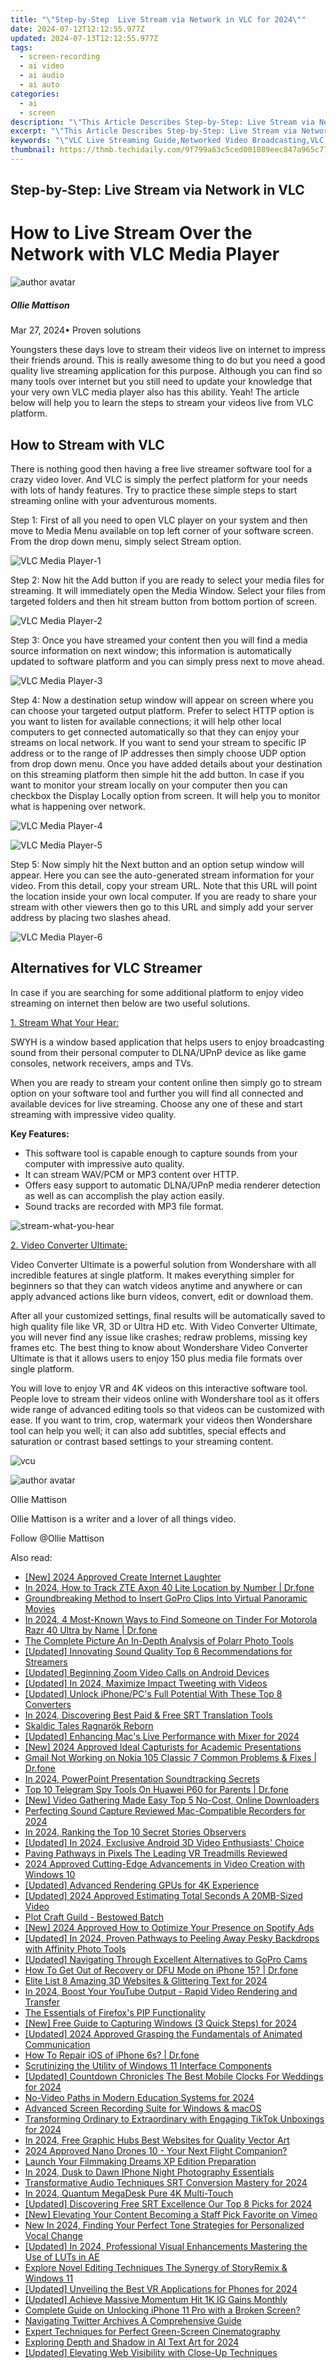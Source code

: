 ```yaml
---
title: "\"Step-by-Step  Live Stream via Network in VLC for 2024\""
date: 2024-07-12T12:12:55.977Z
updated: 2024-07-13T12:12:55.977Z
tags: 
  - screen-recording
  - ai video
  - ai audio
  - ai auto
categories: 
  - ai
  - screen
description: "\"This Article Describes Step-by-Step: Live Stream via Network in VLC for 2024\""
excerpt: "\"This Article Describes Step-by-Step: Live Stream via Network in VLC for 2024\""
keywords: "\"VLC Live Streaming Guide,Networked Video Broadcasting,VLC Streaming Setup Steps,Real-Time VLC Network Cast,VLC Network Live Streaming,Simplified VLC Streaming,VLC Online Broadcast Method\""
thumbnail: https://thmb.techidaily.com/9f799a63c5ced001089eec847a965c77100b85a292d3d2c56946946b1d875c1f.jpg
---
```


## Step-by-Step: Live Stream via Network in VLC

# How to Live Stream Over the Network with VLC Media Player

![author avatar](https://images.wondershare.com/filmora/article-images/ollie-mattison.jpg)

##### Ollie Mattison

 Mar 27, 2024• Proven solutions

 Youngsters these days love to stream their videos live on internet to impress their friends around. This is really awesome thing to do but you need a good quality live streaming application for this purpose. Although you can find so many tools over internet but you still need to update your knowledge that your very own VLC media player also has this ability. Yeah! The article below will help you to learn the steps to stream your videos live from VLC platform.

## How to Stream with VLC

 There is nothing good then having a free live streamer software tool for a crazy video lover. And VLC is simply the perfect platform for your needs with lots of handy features. Try to practice these simple steps to start streaming online with your adventurous moments.

 Step 1: First of all you need to open VLC player on your system and then move to Media Menu available on top left corner of your software screen. From the drop down menu, simply select Stream option.

![VLC Media Player-1](https://images.wondershare.com/filmora/article-images/vlc-media-player-1.jpg)

 Step 2: Now hit the Add button if you are ready to select your media files for streaming. It will immediately open the Media Window. Select your files from targeted folders and then hit stream button from bottom portion of screen.

![VLC Media Player-2](https://images.wondershare.com/filmora/article-images/vlc-media-player-2.jpg)

 Step 3: Once you have streamed your content then you will find a media source information on next window; this information is automatically updated to software platform and you can simply press next to move ahead.

![VLC Media Player-3](https://images.wondershare.com/filmora/article-images/vlc-media-player-3.jpg)

 Step 4: Now a destination setup window will appear on screen where you can choose your targeted output platform. Prefer to select HTTP option is you want to listen for available connections; it will help other local computers to get connected automatically so that they can enjoy your streams on local network. If you want to send your stream to specific IP address or to the range of IP addresses then simply choose UDP option from drop down menu. Once you have added details about your destination on this streaming platform then simple hit the add button. In case if you want to monitor your stream locally on your computer then you can checkbox the Display Locally option from screen. It will help you to monitor what is happening over network.

![VLC Media Player-4](https://images.wondershare.com/filmora/article-images/vlc-media-player-4.jpg)

![VLC Media Player-5](https://images.wondershare.com/filmora/article-images/vlc-media-player-5.jpg)

 Step 5: Now simply hit the Next button and an option setup window will appear. Here you can see the auto-generated stream information for your video. From this detail, copy your stream URL. Note that this URL will point the location inside your own local computer. If you are ready to share your stream with other viewers then go to this URL and simply add your server address by placing two slashes ahead.

![VLC Media Player-6](https://images.wondershare.com/filmora/article-images/vlc-media-player-6.jpg)

## Alternatives for VLC Streamer

 In case if you are searching for some additional platform to enjoy video streaming on internet then below are two useful solutions.

[1. Stream What Your Hear:](http://www.streamwhatyouhear.com/)

 SWYH is a window based application that helps users to enjoy broadcasting sound from their personal computer to DLNA/UPnP device as like game consoles, network receivers, amps and TVs.

 When you are ready to stream your content online then simply go to stream option on your software tool and further you will find all connected and available devices for live streaming. Choose any one of these and start streaming with impressive video quality.

**Key Features:**

* This software tool is capable enough to capture sounds from your computer with impressive auto quality.
* It can stream WAV/PCM or MP3 content over HTTP.
* Offers easy support to automatic DLNA/UPnP media renderer detection as well as can accomplish the play action easily.
* Sound tracks are recorded with MP3 file format.

![stream-what-you-hear](https://images.wondershare.com/filmora/article-images/stream-what-you-hear.jpg)

[2. Video Converter Ultimate:](https://tools.techidaily.com/wondershare/videoconverter/download/)

 Video Converter Ultimate is a powerful solution from Wondershare with all incredible features at single platform. It makes everything simpler for beginners so that they can watch videos anytime and anywhere or can apply advanced actions like burn videos, convert, edit or download them.

 After all your customized settings, final results will be automatically saved to high quality file like VR, 3D or Ultra HD etc. With Video Converter Ultimate, you will never find any issue like crashes; redraw problems, missing key frames etc. The best thing to know about Wondershare Video Converter Ultimate is that it allows users to enjoy 150 plus media file formats over single platform.

 You will love to enjoy VR and 4K videos on this interactive software tool. People love to stream their videos online with Wondershare tool as it offers wide range of advanced editing tools so that videos can be customized with ease. If you want to trim, crop, watermark your videos then Wondershare tool can help you well; it can also add subtitles, special effects and saturation or contrast based settings to your streaming content.

![vcu](https://images.wondershare.com/filmora/article-images/vcu.jpg)

![author avatar](https://images.wondershare.com/filmora/article-images/ollie-mattison.jpg)

Ollie Mattison

Ollie Mattison is a writer and a lover of all things video.

Follow @Ollie Mattison


<ins class="adsbygoogle"
     style="display:block"
     data-ad-format="autorelaxed"
     data-ad-client="ca-pub-7571918770474297"
     data-ad-slot="1223367746"></ins>



<ins class="adsbygoogle"
     style="display:block"
     data-ad-client="ca-pub-7571918770474297"
     data-ad-slot="8358498916"
     data-ad-format="auto"
     data-full-width-responsive="true"></ins>




<span class="atpl-alsoreadstyle">Also read:</span>
<div><ul>
<li><a href="https://fox-info.techidaily.com/new-2024-approved-create-internet-laughter/"><u>[New] 2024 Approved  Create Internet Laughter</u></a></li>
<li><a href="https://android-location-track.techidaily.com/in-2024-how-to-track-zte-axon-40-lite-location-by-number-drfone-by-drfone-virtual-android/"><u>In 2024, How to Track ZTE Axon 40 Lite Location by Number | Dr.fone</u></a></li>
<li><a href="https://fox-info.techidaily.com/groundbreaking-method-to-insert-gopro-clips-into-virtual-panoramic-movies/"><u>Groundbreaking Method to Insert GoPro Clips Into Virtual Panoramic Movies</u></a></li>
<li><a href="https://location-social.techidaily.com/in-2024-4-most-known-ways-to-find-someone-on-tinder-for-motorola-razr-40-ultra-by-name-drfone-by-drfone-virtual-android/"><u>In 2024, 4 Most-Known Ways to Find Someone on Tinder For Motorola Razr 40 Ultra by Name | Dr.fone</u></a></li>
<li><a href="https://fox-info.techidaily.com/the-complete-picture-an-in-depth-analysis-of-polarr-photo-tools/"><u>The Complete Picture  An In-Depth Analysis of Polarr Photo Tools</u></a></li>
<li><a href="https://fox-info.techidaily.com/updated-innovating-sound-quality-top-6-recommendations-for-streamers/"><u>[Updated] Innovating Sound Quality  Top 6 Recommendations for Streamers</u></a></li>
<li><a href="https://fox-info.techidaily.com/updated-beginning-zoom-video-calls-on-android-devices/"><u>[Updated] Beginning Zoom Video Calls on Android Devices</u></a></li>
<li><a href="https://twitter-videos.techidaily.com/updated-in-2024-maximize-impact-tweeting-with-videos/"><u>[Updated] In 2024, Maximize Impact  Tweeting with Videos</u></a></li>
<li><a href="https://fox-info.techidaily.com/updated-unlock-iphonepcs-full-potential-with-these-top-8-converters/"><u>[Updated] Unlock iPhone/PC's Full Potential With These Top 8 Converters</u></a></li>
<li><a href="https://fox-info.techidaily.com/in-2024-discovering-best-paid-and-free-srt-translation-tools/"><u>In 2024, Discovering Best Paid & Free SRT Translation Tools</u></a></li>
<li><a href="https://remote-screen-capture.techidaily.com/skaldic-tales-ragnarok-reborn/"><u>Skaldic Tales  Ragnarök Reborn</u></a></li>
<li><a href="https://fox-info.techidaily.com/updated-enhancing-macs-live-performance-with-mixer-for-2024/"><u>[Updated] Enhancing Mac's Live Performance with Mixer for 2024</u></a></li>
<li><a href="https://screen-activity-recording.techidaily.com/new-2024-approved-ideal-capturists-for-academic-presentations/"><u>[New] 2024 Approved  Ideal Capturists for Academic Presentations</u></a></li>
<li><a href="https://howto.techidaily.com/gmail-not-working-on-nokia-105-classic-7-common-problems-and-fixes-drfone-by-drfone-fix-android-problems-fix-android-problems/"><u>Gmail Not Working on Nokia 105 Classic 7 Common Problems & Fixes | Dr.fone</u></a></li>
<li><a href="https://fox-info.techidaily.com/in-2024-powerpoint-presentation-soundtracking-secrets/"><u>In 2024, PowerPoint Presentation Soundtracking Secrets</u></a></li>
<li><a href="https://android-location-track.techidaily.com/top-10-telegram-spy-tools-on-huawei-p60-for-parents-drfone-by-drfone-virtual-android/"><u>Top 10 Telegram Spy Tools On Huawei P60 for Parents | Dr.fone</u></a></li>
<li><a href="https://fox-info.techidaily.com/new-video-gathering-made-easy-top-5-no-cost-online-downloaders/"><u>[New] Video Gathering Made Easy  Top 5 No-Cost, Online Downloaders</u></a></li>
<li><a href="https://video-capture.techidaily.com/perfecting-sound-capture-reviewed-mac-compatible-recorders-for-2024/"><u>Perfecting Sound Capture  Reviewed Mac-Compatible Recorders for 2024</u></a></li>
<li><a href="https://instagram-video-files.techidaily.com/in-2024-ranking-the-top-10-secret-stories-observers/"><u>In 2024, Ranking the Top 10 Secret Stories Observers</u></a></li>
<li><a href="https://fox-info.techidaily.com/updated-in-2024-exclusive-android-3d-video-enthusiasts-choice/"><u>[Updated] In 2024, Exclusive Android 3D Video Enthusiasts' Choice</u></a></li>
<li><a href="https://fox-info.techidaily.com/paving-pathways-in-pixels-the-leading-vr-treadmills-reviewed/"><u>Paving Pathways in Pixels  The Leading VR Treadmills Reviewed</u></a></li>
<li><a href="https://vp-tips.techidaily.com/2024-approved-cutting-edge-advancements-in-video-creation-with-windows-10/"><u>2024 Approved  Cutting-Edge Advancements in Video Creation with Windows 10</u></a></li>
<li><a href="https://fox-info.techidaily.com/updated-advanced-rendering-gpus-for-4k-experience/"><u>[Updated] Advanced Rendering GPUs for 4K Experience</u></a></li>
<li><a href="https://fox-info.techidaily.com/updated-2024-approved-estimating-total-seconds-a-20mb-sized-video/"><u>[Updated] 2024 Approved  Estimating Total Seconds  A 20MB-Sized Video</u></a></li>
<li><a href="https://extra-tips.techidaily.com/plot-craft-guild-bestowed-batch/"><u>Plot Craft Guild - Bestowed Batch</u></a></li>
<li><a href="https://fox-info.techidaily.com/new-2024-approved-how-to-optimize-your-presence-on-spotify-ads/"><u>[New] 2024 Approved  How to Optimize Your Presence on Spotify Ads</u></a></li>
<li><a href="https://fox-info.techidaily.com/updated-in-2024-proven-pathways-to-peeling-away-pesky-backdrops-with-affinity-photo-tools/"><u>[Updated] In 2024, Proven Pathways to Peeling Away Pesky Backdrops with Affinity Photo Tools</u></a></li>
<li><a href="https://fox-info.techidaily.com/updated-navigating-through-excellent-alternatives-to-gopro-cams/"><u>[Updated] Navigating Through Excellent Alternatives to GoPro Cams</u></a></li>
<li><a href="https://blog-min.techidaily.com/how-to-get-out-of-recovery-or-dfu-mode-on-iphone-15-drfone-by-drfone-ios-system-repair-ios-system-repair/"><u>How To Get Out of Recovery or DFU Mode on iPhone 15? | Dr.fone</u></a></li>
<li><a href="https://fox-info.techidaily.com/elite-list-8-amazing-3d-websites-and-glittering-text-for-2024/"><u>Elite List  8 Amazing 3D Websites & Glittering Text for 2024</u></a></li>
<li><a href="https://youtube-lab.techidaily.com/24-boost-your-youtube-output-rapid-video-rendering-and-transfer/"><u>In 2024, Boost Your YouTube Output - Rapid Video Rendering and Transfer</u></a></li>
<li><a href="https://fox-info.techidaily.com/the-essentials-of-firefoxs-pip-functionality/"><u>The Essentials of Firefox's PIP Functionality</u></a></li>
<li><a href="https://on-screen-recording.techidaily.com/new-free-guide-to-capturing-windows-3-quick-steps-for-2024/"><u>[New] Free Guide to Capturing Windows (3 Quick Steps) for 2024</u></a></li>
<li><a href="https://fox-info.techidaily.com/updated-2024-approved-grasping-the-fundamentals-of-animated-communication/"><u>[Updated] 2024 Approved  Grasping the Fundamentals of Animated Communication</u></a></li>
<li><a href="https://blog-min.techidaily.com/how-to-repair-ios-of-iphone-6s-drfone-by-drfone-ios-system-repair-ios-system-repair/"><u>How To Repair iOS of iPhone 6s? | Dr.fone</u></a></li>
<li><a href="https://win11-tips.techidaily.com/scrutinizing-the-utility-of-windows-11-interface-components/"><u>Scrutinizing the Utility of Windows 11 Interface Components</u></a></li>
<li><a href="https://fox-http.techidaily.com/updated-countdown-chronicles-the-best-mobile-clocks-for-weddings-for-2024/"><u>[Updated] Countdown Chronicles  The Best Mobile Clocks For Weddings for 2024</u></a></li>
<li><a href="https://fox-info.techidaily.com/no-video-paths-in-modern-education-systems-for-2024/"><u>No-Video Paths in Modern Education Systems for 2024</u></a></li>
<li><a href="https://screen-sharing-recording.techidaily.com/advanced-screen-recording-suite-for-windows-and-macos/"><u>Advanced Screen Recording Suite for Windows & macOS</u></a></li>
<li><a href="https://fox-info.techidaily.com/transforming-ordinary-to-extraordinary-with-engaging-tiktok-unboxings-for-2024/"><u>Transforming Ordinary to Extraordinary with Engaging TikTok Unboxings for 2024</u></a></li>
<li><a href="https://fox-info.techidaily.com/in-2024-free-graphic-hubs-best-websites-for-quality-vector-art/"><u>In 2024, Free Graphic Hubs  Best Websites for Quality Vector Art</u></a></li>
<li><a href="https://fox-info.techidaily.com/2024-approved-nano-drones-10-your-next-flight-companion/"><u>2024 Approved  Nano Drones 10 - Your Next Flight Companion?</u></a></li>
<li><a href="https://fox-info.techidaily.com/launch-your-filmmaking-dreams-xp-edition-preparation/"><u>Launch Your Filmmaking Dreams  XP Edition Preparation</u></a></li>
<li><a href="https://fox-info.techidaily.com/in-2024-dusk-to-dawn-iphone-night-photography-essentials/"><u>In 2024, Dusk to Dawn  IPhone Night Photography Essentials</u></a></li>
<li><a href="https://fox-info.techidaily.com/transformative-audio-techniques-srt-conversion-mastery-for-2024/"><u>Transformative Audio Techniques  SRT Conversion Mastery for 2024</u></a></li>
<li><a href="https://fox-info.techidaily.com/in-2024-quantum-megadesk-pure-4k-multi-touch/"><u>In 2024, Quantum MegaDesk  Pure 4K Multi-Touch</u></a></li>
<li><a href="https://fox-info.techidaily.com/updated-discovering-free-srt-excellence-our-top-8-picks-for-2024/"><u>[Updated] Discovering Free SRT Excellence  Our Top 8 Picks for 2024</u></a></li>
<li><a href="https://vimeo-videos.techidaily.com/new-elevating-your-content-becoming-a-staff-pick-favorite-on-vimeo/"><u>[New] Elevating Your Content  Becoming a Staff Pick Favorite on Vimeo</u></a></li>
<li><a href="https://audio-editing.techidaily.com/new-in-2024-finding-your-perfect-tone-strategies-for-personalized-vocal-change/"><u>New In 2024, Finding Your Perfect Tone Strategies for Personalized Vocal Change</u></a></li>
<li><a href="https://fox-info.techidaily.com/updated-in-2024-professional-visual-enhancements-mastering-the-use-of-luts-in-ae/"><u>[Updated] In 2024, Professional Visual Enhancements  Mastering the Use of LUTs in AE</u></a></li>
<li><a href="https://fox-info.techidaily.com/explore-novel-editing-techniques-the-synergy-of-storyremix-and-windows-11/"><u>Explore Novel Editing Techniques  The Synergy of StoryRemix & Windows 11</u></a></li>
<li><a href="https://fox-info.techidaily.com/updated-unveiling-the-best-vr-applications-for-phones-for-2024/"><u>[Updated] Unveiling the Best VR Applications for Phones for 2024</u></a></li>
<li><a href="https://instagram-clips.techidaily.com/updated-achieve-massive-momentum-hit-1k-ig-gains-monthly/"><u>[Updated] Achieve Massive Momentum  Hit 1K IG Gains Monthly</u></a></li>
<li><a href="https://ios-unlock.techidaily.com/complete-guide-on-unlocking-iphone-11-pro-with-a-broken-screen-by-drfone-ios/"><u>Complete Guide on Unlocking iPhone 11 Pro with a Broken Screen?</u></a></li>
<li><a href="https://twitter-videos.techidaily.com/navigating-twitter-archives-a-comprehensive-guide/"><u>Navigating Twitter Archives  A Comprehensive Guide</u></a></li>
<li><a href="https://extra-lessons.techidaily.com/expert-techniques-for-perfect-green-screen-cinematography/"><u>Expert Techniques for Perfect Green-Screen Cinematography</u></a></li>
<li><a href="https://fox-info.techidaily.com/exploring-depth-and-shadow-in-ai-text-art-for-2024/"><u>Exploring Depth and Shadow in AI Text Art for 2024</u></a></li>
<li><a href="https://fox-info.techidaily.com/updated-elevating-web-visibility-with-close-up-techniques/"><u>[Updated] Elevating Web Visibility with Close-Up Techniques</u></a></li>
</ul></div>
